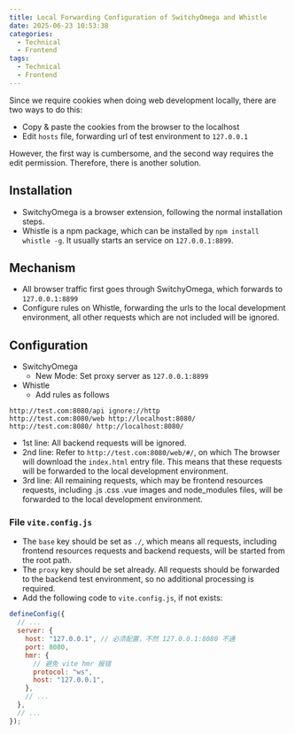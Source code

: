 ```yaml
---
title: Local Forwarding Configuration of SwitchyOmega and Whistle
date: 2025-06-23 10:53:38
categories:
  - Technical
  - Frontend
tags:
  - Technical
  - Frontend
---
```


Since we require cookies when doing web development locally, there are two ways to do this:

- Copy & paste the cookies from the browser to the localhost
- Edit `hosts` file, forwarding url of test environment to `127.0.0.1`

However, the first way is cumbersome, and the second way requires the edit permission. Therefore, there is another solution.

## Installation

- SwitchyOmega is a browser extension, following the normal installation steps.
- Whistle is a npm package, which can be installed by `npm install whistle -g`. It usually starts an service on `127.0.0.1:8899`.

<!-- more -->

## Mechanism

- All browser traffic first goes through SwitchyOmega, which forwards to `127.0.0.1:8899`
- Configure rules on Whistle, forwarding the urls to the local development environment, all other requests which are not included will be ignored.

## Configuration

- SwitchyOmega
  - New Mode: Set proxy server as `127.0.0.1:8899`
- Whistle
  - Add rules as follows

```
http://test.com:8080/api ignore://http
http://test.com:8080/web http://localhost:8080/
http://test.com:8080/ http://localhost:8080/
```

- 1st line: All backend requests will be ignored.
- 2nd line: Refer to `http://test.com:8080/web/#/`, on which The browser will download the `index.html` entry file. This means that these requests will be forwarded to the local development environment.
- 3rd line: All remaining requests, which may be frontend resources requests, including .js .css .vue images and node_modules files, will be forwarded to the local development environment.

### File `vite.config.js`

- The `base` key should be set as `./`, which means all requests, including frontend resources requests and backend requests, will be started from the root path.
- The `proxy` key should be set already. All requests should be forwarded to the backend test environment, so no additional processing is required.
- Add the following code to `vite.config.js`, if not exists:

```js
defineConfig({
  // ...
  server: {
    host: "127.0.0.1", // 必须配置，不然 127.0.0.1:8080 不通
    port: 8080,
    hmr: {
      // 避免 vite hmr 报错
      protocol: "ws",
      host: "127.0.0.1",
    },
    // ...
  },
  // ...
});
```
